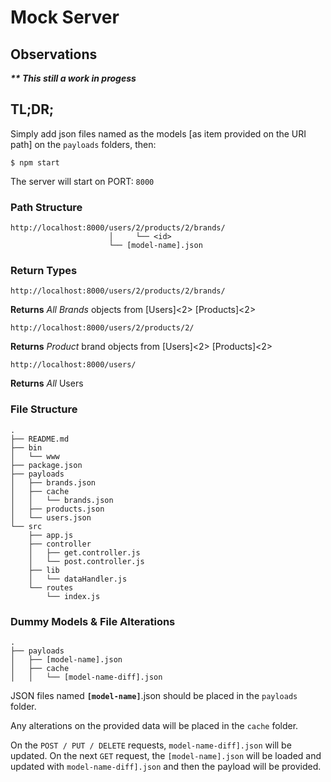 # Mock Server #
## Observations ###
<i><b>** This still a work in progess</b></i>



## TL;DR; ##

Simply add json files named as the models [as item provided on the URI path] on the ```payloads``` folders, then:
```
$ npm start
```
The server will start on PORT: ```8000```

### Path Structure ###
```
http://localhost:8000/users/2/products/2/brands/
                      │     └── <id>
                      └── [model-name].json
```

### Return Types ###
```
http://localhost:8000/users/2/products/2/brands/
```

**Returns** _All Brands_ objects from [Users]<2> [Products]<2>

```
http://localhost:8000/users/2/products/2/
```

**Returns** _Product_ brand objects from [Users]<2> [Products]<2>

```
http://localhost:8000/users/
```

**Returns** _All_ Users



### File Structure ###
```
.
├── README.md
├── bin
│   └── www
├── package.json
├── payloads
│   ├── brands.json
│   ├── cache
│   │   └── brands.json
│   ├── products.json
│   └── users.json
└── src
    ├── app.js
    ├── controller
    │   ├── get.controller.js
    │   └── post.controller.js
    ├── lib
    │   └── dataHandler.js
    └── routes
        └── index.js
```


### Dummy Models & File Alterations ###

```
.
├── payloads
│   ├── [model-name].json
│   ├── cache
│   │   └── [model-name-diff].json
```

JSON files named <b>```[model-name]```</b>.json should be placed in the ```payloads``` folder.

Any alterations on the provided data will be placed in the ```cache``` folder.

On the ```POST / PUT / DELETE``` requests, ```model-name-diff].json``` will be updated.
On the next ```GET``` request, the ```[model-name].json``` will be loaded and updated with ```model-name-diff].json``` and then the payload will be provided.